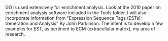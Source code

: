 GO is used extensively for enrichment analysis. Look at the 2010 paper on enrichment analysis software included in the Tools folder. I will also incorporate information from "Expression Sequence Tags (ESTs): Generation and Analysis" By John Parkinson. The intent is to develop a few examples for EST, as pertinent to ECM (extracellular matrix), my area of research. 
